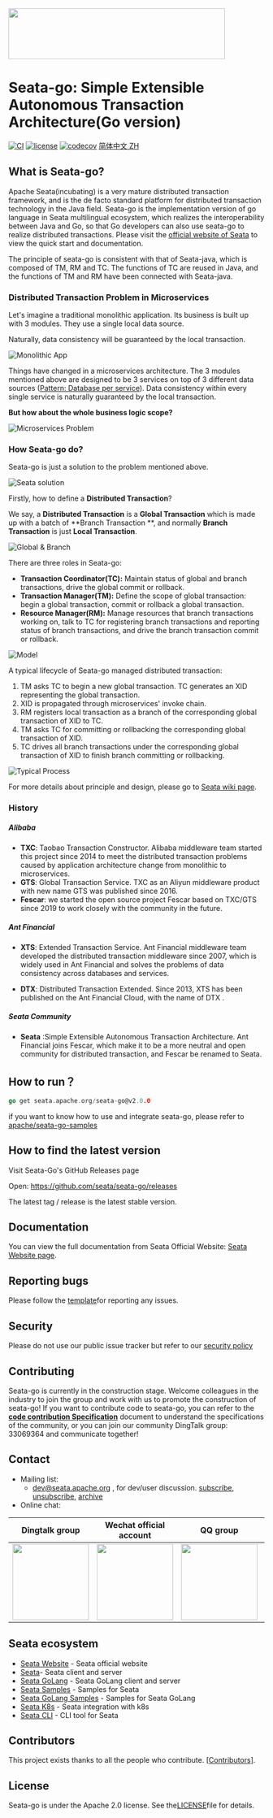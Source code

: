 <!--  
    Licensed to the Apache Software Foundation (ASF) under one or more  
    contributor license agreements.  See the NOTICE file distributed with  
    this work for additional information regarding copyright ownership.  
    The ASF licenses this file to You under the Apache License, Version 2.0  
    (the "License"); you may not use this file except in compliance with  
    the License.  You may obtain a copy of the License at  

    http://www.apache.org/licenses/LICENSE-2.0  
      
    Unless required by applicable law or agreed to in writing, software  
    distributed under the License is distributed on an "AS IS" BASIS,  
    WITHOUT WARRANTIES OR CONDITIONS OF ANY KIND, either express or implied.  
    See the License for the specific language governing permissions and  
    limitations under the License.  
-->
<div style="align: center">
<img src="https://img.alicdn.com/imgextra/i1/O1CN011z0JfQ2723QgDiWuH_!!6000000007738-2-tps-1497-401.png"  height="100" width="426"/>
</div>

# Seata-go: Simple Extensible Autonomous Transaction Architecture(Go version)

[![CI](https://github.com/apache/incubator-seata-go/actions/workflows/build.yml/badge.svg)](https://github.com/apache/incubator-seata-go/actions/workflows/build.yml)  [![license](https://img.shields.io/github/license/apache/incubator-seata-go.svg)](https://www.apache.org/licenses/LICENSE-2.0.html) [![codecov](https://codecov.io/gh/apache/incubator-seata-go/branch/master/graph/badge.svg)](https://codecov.io/gh/apache/incubator-seata-go) [简体中文 ZH](./README_ZH.md)

## What is Seata-go?

Apache Seata(incubating) is a very mature distributed transaction framework, and is the de facto standard platform for
distributed transaction technology in the Java field. Seata-go is the implementation version of go language in Seata
multilingual ecosystem, which realizes the interoperability between Java and Go, so that Go developers can also use
seata-go to realize distributed transactions. Please visit the [official website of Seata](https://seata.apache.org/) to
view the quick start and documentation.

The principle of seata-go is consistent with that of Seata-java, which is composed of TM, RM and TC. The functions of TC
are reused in Java, and the functions of TM and RM have been connected with Seata-java.

### Distributed Transaction Problem in Microservices

Let's imagine a traditional monolithic application. Its business is built up with 3 modules. They use a single local
data source.

Naturally, data consistency will be guaranteed by the local transaction.

![Monolithic App](https://img.alicdn.com/imgextra/i3/O1CN01FTtjyG1H4vvVh1sNY_!!6000000000705-0-tps-1106-678.jpg)

Things have changed in a microservices architecture. The 3 modules mentioned above are designed to be 3 services on top
of 3 different data
sources ([Pattern: Database per service](http://microservices.io/patterns/data/database-per-service.html)). Data
consistency within every single service is naturally guaranteed by the local transaction.

**But how about the whole business logic scope?**

![Microservices Problem](https://img.alicdn.com/imgextra/i1/O1CN01DXkc3o1te9mnJcHOr_!!6000000005926-0-tps-1268-804.jpg)

### How Seata-go do?

Seata-go is just a solution to the problem mentioned above.

![Seata solution](https://img.alicdn.com/imgextra/i1/O1CN01FheliH1k5VHIRob3p_!!6000000004632-0-tps-1534-908.jpg)

Firstly, how to define a **Distributed Transaction**?

We say, a **Distributed Transaction** is a **Global Transaction** which is made up with a batch of **Branch Transaction
**, and normally **Branch Transaction** is just **Local Transaction**.

![Global & Branch](https://cdn.nlark.com/lark/0/2018/png/18862/1545015454979-a18e16f6-ed41-44f1-9c7a-bd82c4d5ff99.png)

There are three roles in Seata-go:

- **Transaction Coordinator(TC):** Maintain status of global and branch transactions, drive the global commit or
  rollback.
- **Transaction Manager(TM):** Define the scope of global transaction: begin a global transaction, commit or rollback a
  global transaction.
- **Resource Manager(RM):** Manage resources that branch transactions working on, talk to TC for registering branch
  transactions and reporting status of branch transactions, and drive the branch transaction commit or rollback.

![Model](https://cdn.nlark.com/lark/0/2018/png/18862/1545013915286-4a90f0df-5fda-41e1-91e0-2aa3d331c035.png)

A typical lifecycle of Seata-go managed distributed transaction:

1. TM asks TC to begin a new global transaction. TC generates an XID representing the global transaction.
2. XID is propagated through microservices' invoke chain.
3. RM registers local transaction as a branch of the corresponding global transaction of XID to TC.
4. TM asks TC for committing or rollbacking the corresponding global transaction of XID.
5. TC drives all branch transactions under the corresponding global transaction of XID to finish branch committing or
   rollbacking.

![Typical Process](https://cdn.nlark.com/lark/0/2018/png/18862/1545296917881-26fabeb9-71fa-4f3e-8a7a-fc317d3389f4.png)

For more details about principle and design, please go
to [Seata wiki page](https://github.com/apache/incubator-seata/wiki).

### History

##### Alibaba

- **TXC**: Taobao Transaction Constructor. Alibaba middleware team started this project since 2014 to meet the
  distributed transaction problems caused by application architecture change from monolithic to microservices.
- **GTS**: Global Transaction Service. TXC as an Aliyun middleware product with new name GTS was published since 2016.
- **Fescar**: we started the open source project Fescar based on TXC/GTS since 2019 to work closely with the community
  in the future.

##### Ant Financial

- **XTS**: Extended Transaction Service. Ant Financial middleware team developed the distributed transaction middleware
  since 2007, which is widely used in Ant Financial and solves the problems of data consistency across databases and
  services.

- **DTX**: Distributed Transaction Extended. Since 2013, XTS has been published on the Ant Financial Cloud, with the
  name of DTX .

##### Seata Community

- **Seata** :Simple Extensible Autonomous Transaction Architecture. Ant Financial joins Fescar, which make it to be a
  more neutral and open community for distributed transaction, and Fescar be renamed to Seata.

## How to run？

```go
go get seata.apache.org/seata-go@v2.0.0

```

if you want to know how to use and integrate seata-go, please refer
to [apache/seata-go-samples](https://github.com/apache/incubator-seata-go-samples)

## How to find the latest version

Visit Seata-Go's GitHub Releases page

Open:
https://github.com/seata/seata-go/releases

The latest tag / release is the latest stable version.

## Documentation

You can view the full documentation from Seata Official
Website: [Seata Website page](https://seata.apache.org/zh-cn/docs/overview/what-is-seata).

## Reporting bugs

Please follow the [template](.github/ISSUE_TEMPLATE/BUG_REPORT_TEMPLATE.md)for reporting any issues.

## Security

Please do not use our public issue tracker but refer to
our [security policy](https://github.com/apache/incubator-seata/blob/2.x/SECURITY.md)

## Contributing

Seata-go is currently in the construction stage. Welcome colleagues in the industry to join the group and work with us
to promote the construction of seata-go! If you want to contribute code to seata-go, you can refer to the  [**code
contribution Specification**](./CONTRIBUTING_CN.md)  document to understand the specifications of the community, or you
can join our community DingTalk group: 33069364 and communicate together!

## Contact

* Mailing list:
    * dev@seata.apache.org , for dev/user
      discussion. [subscribe](mailto:dev-subscribe@seata.apache.org), [unsubscribe](mailto:dev-unsubscribe@seata.apache.org), [archive](https://lists.apache.org/list.html?dev@seata.apache.org)
* Online chat:

|                                                       Dingtalk group                                                        |                                                   Wechat official account                                                    |                                                       QQ group                                                        |                                                  Wechat assistant                                                   |
|:---------------------------------------------------------------------------------------------------------------------------:|:----------------------------------------------------------------------------------------------------------------------------:|:---------------------------------------------------------------------------------------------------------------------:|:-------------------------------------------------------------------------------------------------------------------:|
| <img src="https://seata.apache.org/zh-cn/assets/images/dingtalk-group-67f42c9466fb2268b6927bb16b549d6c.jpg"  width="150" /> | <img src="https://seata.apache.org/zh-cn/assets/images/wechat-official-467d10305f5449e6b2096e65d23a9d02.jpg"  width="150" /> | <img src="https://seata.apache.org/zh-cn/assets/images/qq-group-8d8a89699cdb9ba8818364069475ba96.jpg"  width="150" /> | <img src="https://seata.apache.org/zh-cn/assets/images/wechat-f8a87a96973942b826e32d1aed9bc8d9.jpg"  width="150" /> |

## Seata ecosystem

* [Seata Website](https://github.com/apache/incubator-seata.github.io) - Seata official website
* [Seata](https://github.com/apache/incubator-seata)- Seata client and server
* [Seata GoLang](https://github.com/apache/incubator-seata-go) - Seata GoLang client and server
* [Seata Samples](https://github.com/apache/incubator-seata-samples) - Samples for Seata
* [Seata GoLang Samples](https://github.com/apache/incubator-seata-go-samples) - Samples for Seata GoLang
* [Seata K8s](https://github.com/apache/incubator-seata-k8s) - Seata integration with k8s
* [Seata CLI](https://github.com/apache/incubator-seata-ctl) - CLI tool for Seata

## Contributors

This project exists thanks to all the people who
contribute. [[Contributors](https://github.com/apache/incubator-seata-go/graphs/contributors)].

## License

Seata-go is under the Apache 2.0 license. See
the[LICENSE](https://github.com/apache/incubator-seata-go/blob/master/LICENSE)file for details.
